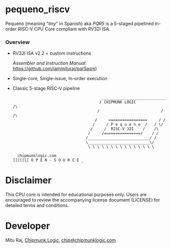 # pequeno_riscv
Pequeno (meaning "_tiny_" in Spanish) aka _PQR5_ is a 5-staged pipelined in-order RISC-V CPU Core compliant with RV32I ISA.

### Overview
- RV32I ISA v2.2 + custom instructions
  
  _Assembler and Instruction Manual_: https://github.com/iammituraj/pqr5asm)
- Single-core, Single-issue, In-order execution
- Classic 5-stage RISC-V pipeline

                                             ____________________________
                                            / CHIPMUNK LOGIC            /\
                                           /                           / /\ 
                                          /     =================     / /
                                         /     / P e q u e n o  /   / \/
                                        /     /  RISC-V 32I    /    /\
                                       /     /================/    / /
                                      /___________________________/ /
                                      \___________________________\/
                                       \ \ \ \ \ \ \ \ \ \ \ \ \ \ \
  
        chipmunklogic.com                                                    [[[[[[[ O P E N - S O U R C E _
# Disclaimer
This CPU core is intended for educational purposes only. 
Users are encouraged to review the accompanying license document (LICENSE) for detailed terms and conditions.

# Developer
Mitu Raj, [Chipmunk Logic](https://chipmunklogic.com), chip@chipmunklogic.com
